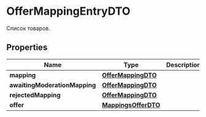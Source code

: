 

# OfferMappingEntryDTO

Список товаров. 

## Properties

| Name | Type | Description | Notes |
|------------ | ------------- | ------------- | -------------|
|**mapping** | [**OfferMappingDTO**](OfferMappingDTO.md) |  |  [optional] |
|**awaitingModerationMapping** | [**OfferMappingDTO**](OfferMappingDTO.md) |  |  [optional] |
|**rejectedMapping** | [**OfferMappingDTO**](OfferMappingDTO.md) |  |  [optional] |
|**offer** | [**MappingsOfferDTO**](MappingsOfferDTO.md) |  |  [optional] |



